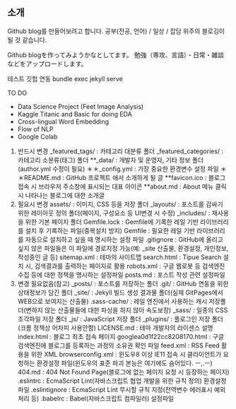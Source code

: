 
## 소개

Github blog를 만들어보려고 합니다.
공부(전공, 언어) / 일상 / 잡담 위주의 블로깅이 될 것 같습니다.

Github blogを作ってみようかなとしてます。
勉強（専攻、言語）・日常・雑談などをアップロードします。

테스트 깃헙 연동
bundle exec jekyll serve

TO DO
 - Data Science Project (Feet Image Analysis)
 - Kaggle Titanic and Basic for doing EDA
 - Cross-lingual Word Embedding
 - Flow of NLP
 - Google Colab 

1. 반드시 변경
_featured_tags/ : 카테고리 대분류 폴더
_featured_categories/ : 카테고리 소분류(태그) 폴더
**_data/ : 개발자 및 운영자, 기타 정보 폴더 (author.yml 수정이 필요)
＊＊_config.yml : 가장 중요한 환경변수 설정 파일
＊＊README.md : GitHub 프로젝트 애서 소개하게 될 글
**favicon.ico : 블로그 접속 시 브라우저 주소창에 표시되는 대표 아이콘
**about.md : About 메뉴 클릭 시 나타나는 블로그에 대한 소개글
2. 필요시 변경
assets/ : 이미지, CSS 등을 저장 폴더
_layouts/ : 포스트를 감싸기 위한 레이아웃 정의 폴더(페이지, 구성요소 등 UI변경 시 수정)
_includes/ : 재사용을 위한 기본 페이지 폴더
Gemfile.lock : Gemfile에 기록한 레일 기반 라이브러리를 설치 후 기록하는 파일(중복설치 방지)
Gemfile : 필요한 레일 기반 라이브러리를 자동으로 설치하고 싶을 때 명시하는 설정 파일
.gitignore : GitHub에 올리고 싶지 않은 파일들은 이 파일에 경로지정 가능(예: _site 산출물, 환경설정, 개인정보, 작성중인 글 등)
sitemap.xml : 테마의 사이트맵
search.html : Tipue Search 설치 시, 검색결과를 출력하는 페이지로 활용
robots.xml : 구글 웹로봇 등 검색엔진 수집 등에 대한 정책을 명시하는 설정파일
posts.md : 포스트 작성 관련 설정파일
3. 변경 필요없음(참고)
_posts/ : 포스트를 저장하는 폴더
.git/ : GitHub 연동을 위한 상태정보가 담긴 폴더
_site/ : Jekyll 빌드 생성 결과물 폴더(실제 GitPages에서 WEB으로 보여지는 산출물)
.sass-cache/ : 레일 엔진에서 사용하는 캐시 저장폴더(변하지 않는 산출물들에 대한 파싱을 하지 않아 속도보장)
_sass/ : 일종의 CSS 조각파일 저장 폴더
_js/ : JavaScript 저장 폴더
_plugins/ : 플로그인 저장 폴더(크롬 정책상 어차피 사용안함)
LICENSE.md : 테마 개발자의 라이센스 설명
index.html : 블로그 최초 접속 페이지
googlea0d1f22cc8208170.html : 구글 검색엔진에 블로그를 등록하는 과정의 소유권 확인 파일
feed.xml : RSS Feed 활용을 위한 XML
browserconfig.xml : 윈도우8 이상 IE11 접속 시 클라이언트가 요청하는 환경설정 파일(윈도우의 표준 파괴 본능은 여기에도 숨어있다. ㅡ,.ㅡ)
404.md : 404 Not Found Page(블로그에 없는 페이지 요청 시 등장하는 페이지)
.eslintrc : EcmaScript Lint(자바스크립트 협업 개발을 위한 규칙 정의) 환경설정 파일
.eslintignore : EcmaScript Lint 무시할 규칙 지정(전역변수 에러표시 예외처리 등)
.babelrc : Babel(자바스크립트 컴파일러) 설정파일